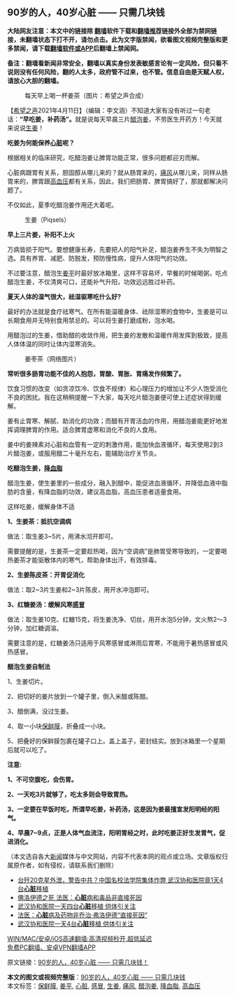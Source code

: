  <h2>90岁的人，40岁心脏 —— 只需几块钱</h2> <p class="notice"><b>大陆网友注意：本文中的链接除 <a href="https://github.com/bannedbook/fanqiang" >翻墙</a>软件下载和<a href="https://github.com/killgcd/justmysocks/blob/master/README.md">翻墙推荐</a>链接外全部为禁网链接，未翻墙状态下打不开，请勿点击。此为文字版禁闻，欲看图文视频完整版和更多禁闻，请下载<a href="https://github.com/bannedbook/fanqiang">翻墙软件或APP</a>后翻墙上禁闻网。</p><p>备注：翻墙看新闻非常安全，翻墙以真实身份发表敏感言论有一定风险，但只看不说则没有任何风险，翻的人太多，政府管不过来，也不管。信息自由是天赋人权，请放心大胆的翻墙。</b></p>  <div class="entry"> <figure> <p><figcaption>每天早上喝一杯姜茶（图片：希望之声合成）</figcaption></figure> <p>【<span class='wp_keywordlink_affiliate'><a href="https://www.soundofhope.org" title="希望之声" target="_blank">希望之声</a></span>2021年4月11日】（编辑：李文涵）不知道大家有没有听过一句老话：<strong>“早吃姜，补药汤”。</strong>就是说每天早晨三片<a href="https://www.bannedbook.org/bnews/tag/%E9%86%8B%E6%B3%A1%E5%A7%9C/" class="st_tag internal_tag" rel="tag" title="标签 醋泡姜 下的日志">醋泡姜</a>，不劳医生开药方！今天就来说说<a href="https://www.bannedbook.org/bnews/tag/%e7%94%9f%e5%a7%9c/" class="st_tag internal_tag" rel="tag" title="标签 生姜 下的日志">生姜</a>！</p> <p><strong>吃姜为何能保养<a href="https://www.bannedbook.org/bnews/tag/%E5%BF%83%E8%84%8F/" class="st_tag internal_tag" rel="tag" title="标签 心脏 下的日志">心脏</a>呢？</strong></p> <p>根据相关的临床研究，吃醋泡姜让脾胃功能正常，很多问题都迎刃而解。</p> <p>心脏病跟胃有关系，胆固醇从哪儿来的？就从肠胃来的，<a href="https://www.bannedbook.org/bnews/tag/%E7%97%9B%E9%A3%8E/" class="st_tag internal_tag" rel="tag" title="标签 痛风 下的日志">痛风</a>从哪儿来，同样从肠胃来的，脾胃跟<a href="https://www.bannedbook.org/bnews/tag/%e9%ab%98%e8%a1%80%e5%8e%8b/" class="st_tag internal_tag" rel="tag" title="标签 高血压 下的日志">高血压</a>都有关系，因此，我们把肠胃、脾胃搞好了，那就都解决问题了。</p> <p>不仅如此，夏季吃醋泡姜作用还大着呢。</p> <figure><figcaption>生姜（Piqsels）</figcaption></figure> <p><strong>早上三片姜，补阳不上火</strong></p> <p>万病皆损于阳气。要想健康长寿，先要把人的阳气补足，醋泡姜养生不失为明智之选。具有养胃、减肥、防脱发，预防慢性病，提升人体阳气的功效。</p> <p>不过要注意，醋泡生<a href="https://www.bannedbook.org/bnews/tag/%e5%a7%9c%e5%b9%b3/" class="st_tag internal_tag" rel="tag" title="标签 姜平 下的日志">姜平</a>时最好放冰箱里，这样不容易坏，早餐的时候喝粥，吃点醋泡生姜，不仅清爽可口，还能补气升阳，功效远远胜过补药。</p> <p><strong>夏天人体的湿气很大，祛湿驱寒吃什么好?</strong></p> <p>最好的办法就是食疗祛寒气。在所有能温暖身体、祛除湿寒的食物中，生姜是可以长期食用并无特别食用禁忌的。可以将生姜打磨成粉，泡水喝。</p>  <p>用醋泡过的生姜，借助醋的收敛作用，把生姜的发散和温暖作用发挥到极致，提高人体体温的同时让体内湿寒消失。</p> <figure><figcaption>姜枣茶（网络图片）</figcaption></figure> <p><strong>常听很多肠胃功能不佳的人抱怨，胃酸、胃胀、胃痛发作频繁了。</strong></p> <p>饮食习惯的改变（如贪凉饮冷、饮食不规律）和心理压力的增加让不少人饱受消化不良的困扰。我在这稍稍提醒一下大家，每天吃片醋泡姜便可使上述症状得到缓解。</p> <p>姜有止胃寒、解腻、助消化的功效；而醋有开胃活血的作用，用醋泡姜能更好地发挥调理脾胃的作用。适合脾胃虚寒和消化不良的人食用。</p> <p>姜中的姜辣素对心脏和血管有一定的刺激作用，能加快血液循环，每天使用2到3片醋泡姜，或服用醋二十毫升左右，能辅助治疗关节炎。</p> <p><strong>吃醋泡生姜，<a href="https://www.bannedbook.org/bnews/tag/%E9%99%8D%E8%A1%80%E8%84%82/" class="st_tag internal_tag" rel="tag" title="标签 降血脂 下的日志">降血脂</a></strong></p> <p>醋泡生姜，使生姜里的一些成分，融入到醋中，能促进血液循环，并降低血液中脂肪的含量，有降血脂的功效，建议高血脂，高血压患者适量食用。</p> <p>这样吃姜，缓解身体不适</p> <p><strong>1、生姜茶：抵抗空调病</strong></p> <p>做法：取生姜3~5片，用沸水沏开即可。</p>  <p>需要提醒的是，生姜茶一定要趁热喝，因为“空调病”是肺胃受寒导致的，一定要喝热姜茶才能驱散体内的寒气，帮助身体出汗，有效排毒。</p> <p><strong>2、生姜陈皮茶：开胃促消化</strong></p> <p>做法：取2~3片生姜和2~3片陈皮，用开水冲泡即可。</p> <p><strong>3、红糖姜汤：缓解风寒<a href="https://www.bannedbook.org/bnews/tag/%E6%84%9F%E5%86%92/" class="st_tag internal_tag" rel="tag" title="标签 感冒 下的日志">感冒</a></strong></p> <p>做法：取生姜10克、红糖15克，将生姜洗净、切丝，用开水泡5分钟，文火熬2～3分钟，加红糖调溶。</p> <p>需要注意的是，红糖姜汤只适用于风寒感冒或淋雨后胃寒，不能用于暑热感冒或风热感冒。</p> <p><strong>醋泡生姜自制法</strong></p> <p>1、生姜切片。</p> <p>2、把切好的姜片放到一个罐子里，倒入米醋或陈醋。</p> <p>3、醋倒满，没过生姜。</p>  <p>4、取一小块<a href="https://www.bannedbook.org/bnews/tag/%E4%BF%9D%E9%B2%9C%E8%86%9C/" class="st_tag internal_tag" rel="tag" title="标签 保鲜膜 下的日志">保鲜膜</a>，折叠成一小块。</p> <p>5、把叠好的保鲜膜包裹在罐子口上。盖上盖子，密封结实。放到冰箱里一个星期后就可以吃了。</p> <p><strong>注意:</strong></p> <p><strong>1、不可空腹吃，会伤胃。</strong></p> <p><strong>2、一天吃3片就够了，吃太多则会导致胃热。</strong></p> <p><strong>3、一定要在早饭时吃，所谓早吃姜，补药汤，这是因为姜最擅宣发阳明经的阳气。</strong></p> <p><strong>4、早晨7~9点，正是人体气血流注，阳明胃经之时，此时吃姜正好生发胃气，促进消化。</strong></p> <p>（本文选自各大<span class='wp_keywordlink_affiliate'><a href="https://www.bannedbook.org/" title="新闻">新闻</a></span>媒体与中文网站，内容不代表本网的观点或立场。文章版权归属原作者，如有侵权，请联系我们删除）</p> <ul class='op-related-articles' title='相关阅读'> <li><a href='https://www.bannedbook.org/bnews/cnnews/20210412/1524301.html' target='_blank'>台歼20克星外泄，警告中共？中国名校法学院集体作弊 武汉协和医院竟1天4台<b>心脏</b>移植</a></li> <li><a href='https://www.bannedbook.org/bnews/baitai/20210411/1524024.html' target='_blank'>佛洛伊德之死 法医：<b>心脏</b>病和毒品非直接死因</a></li> <li><a href='https://www.bannedbook.org/bnews/cbnews/20210411/1523705.html' target='_blank'>武汉协和医院一天四台<b>心脏</b>移植 供体引关注</a></li> <li><a href='https://www.bannedbook.org/bnews/baitai/20210410/1523633.html' target='_blank'>法医：<b>心脏</b>病及药物非乔治·弗洛伊德“直接死因”</a></li> <li><a href='https://www.bannedbook.org/bnews/cbnews/20210410/1523572.html' target='_blank'>武汉协和医院一天4台<b>心脏</b>移植 供体引关注</a></li> </ul> <p class="texttj"> <a href="https://github.com/bannedbook/fanqiang/wiki/V2ray%E6%9C%BA%E5%9C%BA" target="_blank">WIN/MAC/安卓/iOS高速翻墙:高清视频秒开,超低延迟</a><br/> <a href="https://github.com/bannedbook/fanqiang/wiki/%E7%A6%81%E9%97%BB%E7%BD%91%E5%AE%89%E5%8D%93%E7%BF%BB%E5%A2%99%E6%96%B0%E9%97%BBAPP" target="_blank">免费PC翻墙、安卓VPN翻墙APP</a></p><p>原文链接：<a class="src_link"  href="https://www.soundofhope.org/post/235215" target="_blank">90岁的人，40岁心脏 —— 只需几块钱！</a></p> <a name='sharetosocial'></a>       <div><b>本文的图文或视频完整版</b>：<a href='https://www.bannedbook.org/bnews/comments/20210412/1524594.html'>90岁的人，40岁心脏 —— 只需几块钱</a></div>  </div><!--END ENTRY--> <div class="postfooter"> <div>本文标签：<a href="https://www.bannedbook.org/bnews/tag/%E4%BF%9D%E9%B2%9C%E8%86%9C/" rel="tag">保鲜膜</a>, <a href="https://www.bannedbook.org/bnews/tag/%e5%a7%9c%e5%b9%b3/" rel="tag">姜平</a>, <a href="https://www.bannedbook.org/bnews/tag/%E5%BF%83%E8%84%8F/" rel="tag">心脏</a>, <a href="https://www.bannedbook.org/bnews/tag/%E6%84%9F%E5%86%92/" rel="tag">感冒</a>, <a href="https://www.bannedbook.org/bnews/tag/%e7%94%9f%e5%a7%9c/" rel="tag">生姜</a>, <a href="https://www.bannedbook.org/bnews/tag/%E7%97%9B%E9%A3%8E/" rel="tag">痛风</a>, <a href="https://www.bannedbook.org/bnews/tag/%E9%86%8B%E6%B3%A1%E5%A7%9C/" rel="tag">醋泡姜</a>, <a href="https://www.bannedbook.org/bnews/tag/%E9%99%8D%E8%A1%80%E8%84%82/" rel="tag">降血脂</a>, <a href="https://www.bannedbook.org/bnews/tag/%e9%ab%98%e8%a1%80%e5%8e%8b/" rel="tag">高血压</a></div>  </div><!--END POSTFOOTER--> 